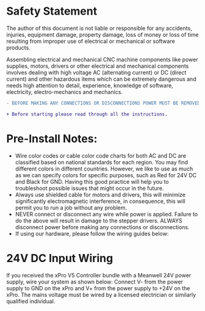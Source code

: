 
# Safety Statement
The author of this document is not liable or responsible for any accidents, injuries, equipment damage, property damage, loss of money or loss of time resulting from improper use of electrical or mechanical or software products.

Assembling electrical and mechanical CNC machine components like power supplies, motors, drivers or other electrical and mechanical components involves dealing with high voltage AC (alternating current) or DC (direct current) and other hazardous items which can be extremely dangerous and needs high attention to detail, experience, knowledge of software, electricity, electro-mechanics and mechanics.
```diff
- BEFORE MAKING ANY CONNECTIONS OR DISCONNECTIONS POWER MUST BE REMOVED FROM THE DEVICE AND THE CONTROLLER. FAILURE TO DO SO WILL VOID ANY AND ALL WARRANTIES.

+ Before starting please read through all the instructions.
```

# Pre-Install Notes:

- Wire color codes or cable color code charts for both AC and DC are classified based on national standards for each region. You may find different colors in different countries. However, we like to use as much as we can specify colors for specific purposes, such as Red for 24V DC and Black for GND. Having this good practice will help you to troubleshoot possible issues that might occur in the future.
- Always use shielded cable for motors and drivers, this will minimize significantly electromagnetic interference, in consequence, this will permit you to run a job without any problem.
- NEVER connect or disconnect any wire while power is applied. Failure to do the above will result in damage to the stepper drivers.
ALWAYS disconnect power before making any connections or disconnections.
- If using our hardware, please follow the wiring guides below:

# 24V DC Input Wiring

If you received the xPro V5 Controller bundle with a Meanwell 24V power supply, wire your system as shown below: Connect V- from the power supply to GND on the xPro and V+ from the power supply to +24V on the xPro. The mains voltage must be wired by a licensed electrician or similarly qualified individual.

